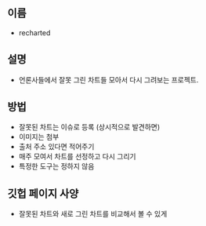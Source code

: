 이름
-------------------

* recharted


설명
-------------------

* 언론사들에서 잘못 그린 차트들 모아서 다시 그려보는 프로젝트.


방법
-------------------

* 잘못된 차트는 이슈로 등록 (상시적으로 발견하면)
 * 이미지는 첨부
 * 출처 주소 있다면 적어주기
* 매주 모여서 차트를 선정하고 다시 그리기
* 특정한 도구는 정하지 않음


깃헙 페이지 사양
-------------------

* 잘못된 차트와 새로 그린 차트를 비교해서 볼 수 있게

